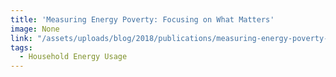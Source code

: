 ```yaml
---
title: 'Measuring Energy Poverty: Focusing on What Matters'
image: None
link: "/assets/uploads/blog/2018/publications/measuring-energy-poverty-focusing-on-what-matters.pdf"
tags:
  - Household Energy Usage
---
```

